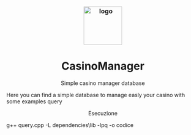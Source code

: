 <h3 align="center"><img src="https://i.imgur.com/yl0JUct.jpeg" alt="logo" height="100px"></h3>
<h1 align="center">CasinoManager</h1>

<p align="center">
  <p align="center">Simple casino manager database</p>
</p>


Here you can find a simple database to manage easly your casino with some examples query

<p align="center">
  <p align="center">Esecuzione</p>
</p>

g++ query.cpp -L dependencies\lib -lpq -o codice
